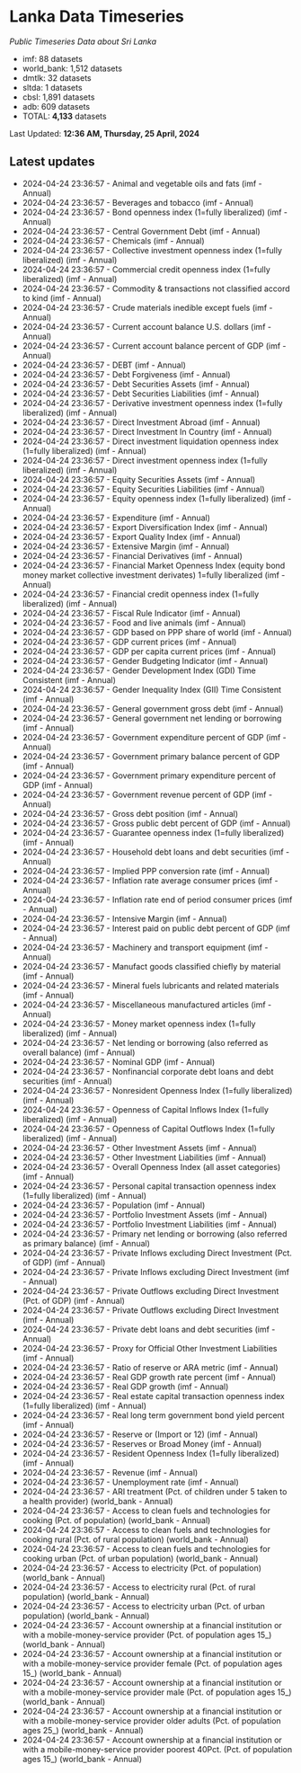 # Lanka Data Timeseries
*Public Timeseries Data about Sri Lanka*

* imf: 88 datasets
* world_bank: 1,512 datasets
* dmtlk: 32 datasets
* sltda: 1 datasets
* cbsl: 1,891 datasets
* adb: 609 datasets
* TOTAL: **4,133** datasets

Last Updated: **12:36 AM, Thursday, 25 April, 2024**

## Latest updates

* 2024-04-24 23:36:57 - Animal and vegetable oils and fats (imf - Annual)
* 2024-04-24 23:36:57 - Beverages and tobacco (imf - Annual)
* 2024-04-24 23:36:57 - Bond openness index (1=fully liberalized) (imf - Annual)
* 2024-04-24 23:36:57 - Central Government Debt (imf - Annual)
* 2024-04-24 23:36:57 - Chemicals (imf - Annual)
* 2024-04-24 23:36:57 - Collective investment openness index (1=fully liberalized) (imf - Annual)
* 2024-04-24 23:36:57 - Commercial credit openness index (1=fully liberalized) (imf - Annual)
* 2024-04-24 23:36:57 - Commodity & transactions not classified accord to kind (imf - Annual)
* 2024-04-24 23:36:57 - Crude materials inedible except fuels (imf - Annual)
* 2024-04-24 23:36:57 - Current account balance U.S. dollars (imf - Annual)
* 2024-04-24 23:36:57 - Current account balance percent of GDP (imf - Annual)
* 2024-04-24 23:36:57 - DEBT (imf - Annual)
* 2024-04-24 23:36:57 - Debt Forgiveness (imf - Annual)
* 2024-04-24 23:36:57 - Debt Securities Assets (imf - Annual)
* 2024-04-24 23:36:57 - Debt Securities Liabilities (imf - Annual)
* 2024-04-24 23:36:57 - Derivative investment openness index (1=fully liberalized) (imf - Annual)
* 2024-04-24 23:36:57 - Direct Investment Abroad (imf - Annual)
* 2024-04-24 23:36:57 - Direct Investment In Country (imf - Annual)
* 2024-04-24 23:36:57 - Direct investment liquidation openness index (1=fully liberalized) (imf - Annual)
* 2024-04-24 23:36:57 - Direct investment openness index (1=fully liberalized) (imf - Annual)
* 2024-04-24 23:36:57 - Equity Securities Assets (imf - Annual)
* 2024-04-24 23:36:57 - Equity Securities Liabilities (imf - Annual)
* 2024-04-24 23:36:57 - Equity openness index (1=fully liberalized) (imf - Annual)
* 2024-04-24 23:36:57 - Expenditure (imf - Annual)
* 2024-04-24 23:36:57 - Export Diversification Index (imf - Annual)
* 2024-04-24 23:36:57 - Export Quality Index (imf - Annual)
* 2024-04-24 23:36:57 - Extensive Margin (imf - Annual)
* 2024-04-24 23:36:57 - Financial Derivatives (imf - Annual)
* 2024-04-24 23:36:57 - Financial Market Openness Index (equity bond money market collective investment derivates) 1=fully liberalized (imf - Annual)
* 2024-04-24 23:36:57 - Financial credit openness index (1=fully liberalized) (imf - Annual)
* 2024-04-24 23:36:57 - Fiscal Rule Indicator (imf - Annual)
* 2024-04-24 23:36:57 - Food and live animals (imf - Annual)
* 2024-04-24 23:36:57 - GDP based on PPP share of world (imf - Annual)
* 2024-04-24 23:36:57 - GDP current prices (imf - Annual)
* 2024-04-24 23:36:57 - GDP per capita current prices (imf - Annual)
* 2024-04-24 23:36:57 - Gender Budgeting Indicator (imf - Annual)
* 2024-04-24 23:36:57 - Gender Development Index (GDI) Time Consistent (imf - Annual)
* 2024-04-24 23:36:57 - Gender Inequality Index (GII) Time Consistent (imf - Annual)
* 2024-04-24 23:36:57 - General government gross debt (imf - Annual)
* 2024-04-24 23:36:57 - General government net lending or borrowing (imf - Annual)
* 2024-04-24 23:36:57 - Government expenditure percent of GDP (imf - Annual)
* 2024-04-24 23:36:57 - Government primary balance percent of GDP (imf - Annual)
* 2024-04-24 23:36:57 - Government primary expenditure percent of GDP (imf - Annual)
* 2024-04-24 23:36:57 - Government revenue percent of GDP (imf - Annual)
* 2024-04-24 23:36:57 - Gross debt position (imf - Annual)
* 2024-04-24 23:36:57 - Gross public debt percent of GDP (imf - Annual)
* 2024-04-24 23:36:57 - Guarantee openness index (1=fully liberalized) (imf - Annual)
* 2024-04-24 23:36:57 - Household debt loans and debt securities (imf - Annual)
* 2024-04-24 23:36:57 - Implied PPP conversion rate (imf - Annual)
* 2024-04-24 23:36:57 - Inflation rate average consumer prices (imf - Annual)
* 2024-04-24 23:36:57 - Inflation rate end of period consumer prices (imf - Annual)
* 2024-04-24 23:36:57 - Intensive Margin (imf - Annual)
* 2024-04-24 23:36:57 - Interest paid on public debt percent of GDP (imf - Annual)
* 2024-04-24 23:36:57 - Machinery and transport equipment (imf - Annual)
* 2024-04-24 23:36:57 - Manufact goods classified chiefly by material (imf - Annual)
* 2024-04-24 23:36:57 - Mineral fuels lubricants and related materials (imf - Annual)
* 2024-04-24 23:36:57 - Miscellaneous manufactured articles (imf - Annual)
* 2024-04-24 23:36:57 - Money market openness index (1=fully liberalized) (imf - Annual)
* 2024-04-24 23:36:57 - Net lending or borrowing (also referred as overall balance) (imf - Annual)
* 2024-04-24 23:36:57 - Nominal GDP (imf - Annual)
* 2024-04-24 23:36:57 - Nonfinancial corporate debt loans and debt securities (imf - Annual)
* 2024-04-24 23:36:57 - Nonresident Openness Index (1=fully liberalized) (imf - Annual)
* 2024-04-24 23:36:57 - Openness of Capital Inflows Index (1=fully liberalized) (imf - Annual)
* 2024-04-24 23:36:57 - Openness of Capital Outflows Index (1=fully liberalized) (imf - Annual)
* 2024-04-24 23:36:57 - Other Investment Assets (imf - Annual)
* 2024-04-24 23:36:57 - Other Investment Liabilities (imf - Annual)
* 2024-04-24 23:36:57 - Overall Openness Index (all asset categories) (imf - Annual)
* 2024-04-24 23:36:57 - Personal capital transaction openness index (1=fully liberalized) (imf - Annual)
* 2024-04-24 23:36:57 - Population (imf - Annual)
* 2024-04-24 23:36:57 - Portfolio Investment Assets (imf - Annual)
* 2024-04-24 23:36:57 - Portfolio Investment Liabilities (imf - Annual)
* 2024-04-24 23:36:57 - Primary net lending or borrowing (also referred as primary balance) (imf - Annual)
* 2024-04-24 23:36:57 - Private Inflows excluding Direct Investment (Pct. of GDP) (imf - Annual)
* 2024-04-24 23:36:57 - Private Inflows excluding Direct Investment (imf - Annual)
* 2024-04-24 23:36:57 - Private Outflows excluding Direct Investment (Pct. of GDP) (imf - Annual)
* 2024-04-24 23:36:57 - Private Outflows excluding Direct Investment (imf - Annual)
* 2024-04-24 23:36:57 - Private debt loans and debt securities (imf - Annual)
* 2024-04-24 23:36:57 - Proxy for Official Other Investment Liabilities (imf - Annual)
* 2024-04-24 23:36:57 - Ratio of reserve or ARA metric (imf - Annual)
* 2024-04-24 23:36:57 - Real GDP growth rate percent (imf - Annual)
* 2024-04-24 23:36:57 - Real GDP growth (imf - Annual)
* 2024-04-24 23:36:57 - Real estate capital transaction openness index (1=fully liberalized) (imf - Annual)
* 2024-04-24 23:36:57 - Real long term government bond yield percent (imf - Annual)
* 2024-04-24 23:36:57 - Reserve or (Import or 12) (imf - Annual)
* 2024-04-24 23:36:57 - Reserves or Broad Money (imf - Annual)
* 2024-04-24 23:36:57 - Resident Openness Index (1=fully liberalized) (imf - Annual)
* 2024-04-24 23:36:57 - Revenue (imf - Annual)
* 2024-04-24 23:36:57 - Unemployment rate (imf - Annual)
* 2024-04-24 23:36:57 - ARI treatment (Pct. of children under 5 taken to a health provider) (world_bank - Annual)
* 2024-04-24 23:36:57 - Access to clean fuels and technologies for cooking (Pct. of population) (world_bank - Annual)
* 2024-04-24 23:36:57 - Access to clean fuels and technologies for cooking rural (Pct. of rural population) (world_bank - Annual)
* 2024-04-24 23:36:57 - Access to clean fuels and technologies for cooking urban (Pct. of urban population) (world_bank - Annual)
* 2024-04-24 23:36:57 - Access to electricity (Pct. of population) (world_bank - Annual)
* 2024-04-24 23:36:57 - Access to electricity rural (Pct. of rural population) (world_bank - Annual)
* 2024-04-24 23:36:57 - Access to electricity urban (Pct. of urban population) (world_bank - Annual)
* 2024-04-24 23:36:57 - Account ownership at a financial institution or with a mobile-money-service provider (Pct. of population ages 15_) (world_bank - Annual)
* 2024-04-24 23:36:57 - Account ownership at a financial institution or with a mobile-money-service provider female (Pct. of population ages 15_) (world_bank - Annual)
* 2024-04-24 23:36:57 - Account ownership at a financial institution or with a mobile-money-service provider male (Pct. of population ages 15_) (world_bank - Annual)
* 2024-04-24 23:36:57 - Account ownership at a financial institution or with a mobile-money-service provider older adults (Pct. of population ages 25_) (world_bank - Annual)
* 2024-04-24 23:36:57 - Account ownership at a financial institution or with a mobile-money-service provider poorest 40Pct. (Pct. of population ages 15_) (world_bank - Annual)